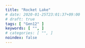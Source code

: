 ```yaml
---
title: "Rocket Lake"
# date: 2020-01-25T23:01:37+09:00
# draft: true
tags: [ "Gen12" ]
keywords: [ "", ]
# categories: [ "", ]
noindex: false
---
```


